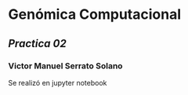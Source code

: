 # Genómica Computacional
## *Practica 02*

### Victor Manuel Serrato Solano

Se realizó en jupyter notebook
